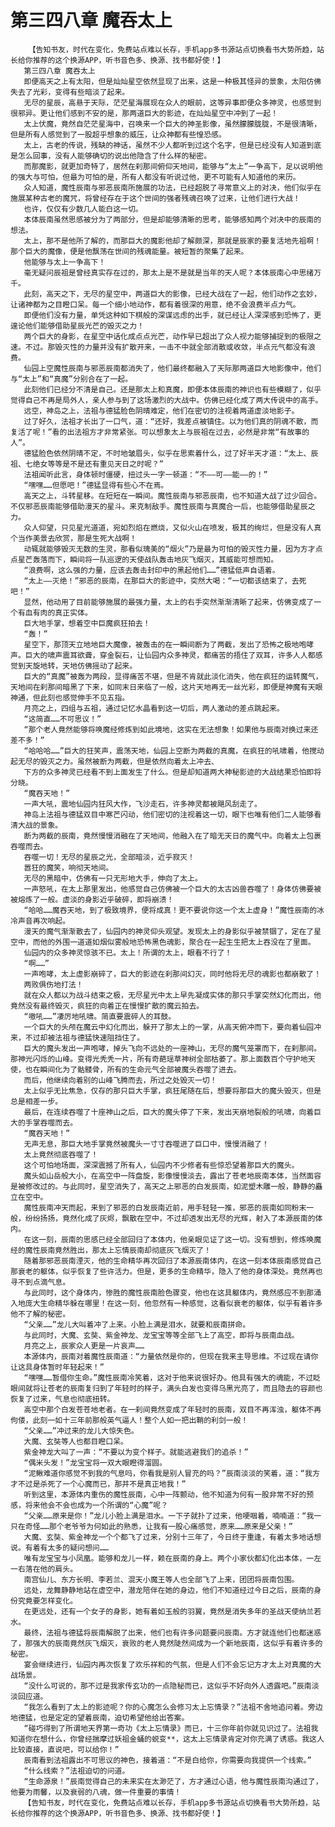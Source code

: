# 第三四八章 魔吞太上
        【告知书友，时代在变化，免费站点难以长存，手机app多书源站点切换看书大势所趋，站长给你推荐的这个换源APP，听书音色多、换源、找书都好使！】
       第三四八章 魔吞太上
       即便高天之上有太阳，但是灿灿星空依然显现了出来，这是一种极其怪异的景象，太阳仿佛失去了光彩，变得有些暗淡了起来。
       无尽的星辰，高悬于天际，茫茫星海展现在众人的眼前，这等异事即便众多神灵，也感觉到很邪异。更让他们感到不安的是，那两道巨大的影迹，在灿灿星空中冲到了一起！
       太上伏魔，竟然自茫茫星海中，召唤来一个巨大的神圣影像，虽然朦朦胧胧，不是很清晰，但是所有人感觉到了一股超乎想象的威压，让众神都有些惶恐感。
       太上，古老的传说，残缺的神话，虽然不少人都听到过这个名字，但是已经没有人知道到底是怎么回事，没有人能够确切的说出他隐含了什么样的秘密。
       而那魔影，就更加奇特了，居然在刹那间俯仰天地间，能够与“太上”一争高下，足以说明他的强大与可怕，但最为可怕的是，所有人都没有听说过他，更不可能有人知道他的来历。
       众人知道，魔性辰南与邪恶辰南所施展的功法，已经超脱了寻常意义上的对决，他们似乎在施展某种古老的魔咒，将曾经存在于这个世间的强者残魂召唤了过来，让他们进行大战！
       也许，仅仅有少数几人能白这一切。
       本体辰南虽然思感被分为了两部分，但是却能够清晰的思考，能够感知两个对决中的辰南的想法。
       太上，那不是他所了解的，而那巨大的魔影他却了解颇深，那就是辰家的要复活地先祖啊！那个巨大的魔像，便是他飘荡在世间的残魂能量。被短暂的聚集了起来。
       他能够与太上一争高下！
       毫无疑问辰祖是曾经真实存在过的，那太上是不是就是当年的天人呢？本体辰南心中思绪万千。
       此刻，高天之下，无尽的星空中，两道巨大的影像，已经大战在了一起，他们动作之玄妙，让诸神都为之目瞪口呆。每一个细小地动作，都有着很深的用意，绝不会浪费半点力气。
       即便他们没有力量，单凭这种如下棋般的深谋远虑的出手，就已经让人深深感到恐怖了，更遑论他们能够借助星辰光芒的毁灭之力！
       两个巨大的身影，在星空中话化成点点光芒，动作早已超出了众人视力能够捕捉到的极限之速。不过。那毁灭性的力量并没有扩散开来，一击不中就全部消散或收敛，半点元气都没有浪费。
       仙园上空魔性辰南与邪恶辰南都消失了，他们最终都融入了天际那两道巨大地影像中，他们与“太上”和“真魔”分别合在了一起。
       此刻他们已经分不清是自己。还是那太上和真魔，即便本体辰南的神识也有些模糊了，似乎觉得自己不再是局外人，亲人参与到了这场激烈的大战中。仿佛已经化成了两大传说中的高手。
       远空，神岛之上，法祖与德猛脸色阴晴难定，他们在密切的注视着两道虚淡地影子。
       过了好久，法祖才长出了一口气，道：“还好，我差点被镇住。以为他们真的阴魂不散，而复活了呢！”看的出法祖方才非常紧张。可以想象太上与辰祖在过去，必然是非常“有故事的人”。
       德猛脸色依然阴晴不定，不时地皱眉头，似乎在思索着什么，过了好半天才道：“太上、辰祖、七绝女等等是不是还有重见天日之时呢？”
       法祖闻听此言，身体顿时僵硬，扭过头一字一顿道：“不——可——能——的！”
       “嘿嘿……但愿吧！”德猛显得有些心不在焉。
       高天之上，斗转星移。在短短在一瞬间。魔性辰南与邪恶辰南，也不知道大战了过少回合。不仅邪恶辰南能够借助漫天的星斗。来克制敌手。魔性辰南与真魔合一后，也能够借助星辰之力。
       众人仰望，只见星光道道，宛如烈焰在燃烧，又似火山在喷发，极其的绚烂，但是没有人真个当作美景去欣赏，那是生死大战啊！
       动辄就能够毁灭无数的生灵，那看似瑰美的“烟火”乃是最为可怕的毁灭性力量，因为方才点点星芒轰落而下，瞬间将一队巡逻的天使战队轰击地灰飞烟灭，其威能可想而知。
       “浪费啊，这么强的力量，应该去轰击封印中的黑起他们……”德猛低声自语着。
       “太上——灭绝！”邪恶的辰南，在那巨大的影迹中，突然大喝：“一切都该结束了，去死吧！”
       显然，他动用了目前能够施展的最强力量，太上的右手突然渐渐清晰了起来，仿佛变成了一个有血有肉的真正实体。
       巨大地手掌，想着空中巨魔疯狂拍去！
       “轰！”
       星空下，那顶天立地地巨大魔像，被轰击的在一瞬间断为了两截，发出了恐怖之极地咆哮声。巨大的啸声震耳欲聋，穿金裂石，让仙园内众多神灵，都痛苦的捂住了双耳，许多人人都感觉到天旋地转，天地仿佛摇动了起来。
       巨大的“真魔”被轰为两段，显得痛苦不堪，但是不肯就此淡化消失，他在疯狂的运转魔气，天地间在刹那间暗黑了下来，如同末日来临了一般，这片天地再无一丝光彩，即便是神魔有天眼神通，但此刻也感觉伸手不见五指。
       月亮之上，四组与五祖，通过记忆水晶看到这一切后，两人激动的差点跳起来。
       “这简直……不可思议！”
       “那个老人竟然能够将唤魔经修炼到如此境地，这实在无法想象！如果他与辰南对换过来还差不多！”
       “哈哈哈……”巨大的狂笑声，震荡天地，仙园上空断为两截的真魔，在疯狂的吼啸着，他搅动起无尽的毁灭之力。虽然被断为两截，但是依然向着太上冲去、
       下方的众多神灵已经看不到上面发生了什么。但是却知道两大神秘影迹的大战结果恐怕即将分晓。
       “魔吞天地！”
       一声大吼，震地仙园内狂风大作，飞沙走石，许多神灵都被飓风刮走了。
       神岛上法祖与德猛双目中寒芒闪动，他们密切的注视着这一切，眼下也唯有他们二人能够看清大战的景象。
       断为两截的辰南，竟然慢慢消融在了天地间，他融入在了暗无天日的魔气中。向着太上包裹吞噬而去。
       吞噬一切！无尽的星辰之光，全部暗淡，近乎寂灭！
       嚣狂的魔笑，响彻天地间。
       无尽的黑暗中，仿佛有一只无形地大手，伸向了太上。
       一声怒吼，在太上那里发出，他感觉自己仿佛被一个巨大的太古凶兽吞噬了！身体仿佛要被被熔炼了一般。虚淡的身影近乎破碎，即将崩溃！
       “哈哈……魔吞天地，到了极致境界，便将成真！更不要说你这一个太上虚身！”魔性辰南的冰冷声音再次响起。
       漫天的魔气渐渐散去了，仙园内的神灵仰头观望。发现太上的身影似乎被禁锢了，定在了星空中，而他的外围一道道如烟似雾般地恐怖黑色魂影，聚合在一起生生把太上吞没在了里面。
       仙园内的众多神灵惊骇不已。太上！所谓的太上，眼看不行了！
       “啊……”
       一声咆哮，太上虚影崩碎了，巨大的影迹在刹那间幻灭，同时他将无尽的魂影也都崩散了！
       两败俱伤地打法！
       就在众人都以为战斗结束之极，无尽星光中太上早先凝成实体的那只手掌突然幻化而出，他竟然没有最终毁灭，疯狂的向着正在慢慢扩散的魔云拍去。
       “嗷吼……”凄厉地吼啸。简直要震碎人的耳鼓。
       一个巨大的头颅在魔云中幻化而出，躲开了那太上的一掌，从高天俯冲而下，要向着仙园冲来，不过却被法祖与德猛快速阻挡住了。
       巨大的魔头发出一声咆哮，掉头飞向不远处的一座神山，无尽的魔气笼罩而下，在刹那间。那神光闪烁的山峰。变得光秃秃一片，所有奇葩瑶草神树全部枯萎了。那上面数百个守护地天使，也在瞬间化为了骷髅骨，所有的生命元气全部被魔头吞噬了进去。
       而后，他继续向着别的山峰飞腾而去，所过之处毁灭一切！
       太上似乎无比焦急，仅存的那只巨大手掌，疯狂尾随在后，想要将那巨大的魔头毁灭，但是总是相差一步。
       最后，在连续吞噬了十座神山之后，巨大的魔头停了下来，发出天崩地裂般的吼啸，向着巨大的手掌吞噬而去。
       “魔吞天地！”
       无声无息，那巨大地手掌竟然被魔头一寸寸吞噬进了巨口中，慢慢消融了！
       太上竟然彻底吞噬了！
       这个可怕地场面，深深震撼了所有人，仙园内不少修者有些惊恐望着那巨大的魔头。
       魔头如山岳般大小，在高空中一阵盘旋，影像慢慢淡去，露出了苍老地辰南本体，当然面容是被修改过的。与此同时，星空消失了，高天之上邪恶的白发辰南，如泥塑木雕一般，静静的矗立在空中。
       魔性辰南冲天而起，来到了邪恶的白发辰南近前，用手轻轻一推，邪恶的辰南如同粉末一般，纷纷扬扬，竟然化成了灰烬，飘散在空中，不过却透发出无尽的光辉，射入了本源辰南的体内。
       在这一刻，辰南的思感已经全部回归了本体内，他亲眼见证了这一切。没有想到，修炼唤魔经的魔性辰南竟然胜出，那太上忘情辰南却彻底灰飞烟灭了！
       随着那邪恶辰南湮灭，他的生命精华再次回归了本源辰南体内，在这一刻本体辰南感觉自己那衰老的躯体，似乎恢复了些许活力。但是，更多的生命精华，隐入了他的身体深处。竟然再也寻不到点滴气息。
       与此同时，这个身体内，惨胜的魔性辰南脸色骤变，他也在这具躯体内，竟然感应不到那涌入地庞大生命精华躲在哪里！在这一刻，他忽然有一种感觉，这看似衰老的躯体，似乎有着许多他不了解的秘密。
       “父亲……”龙儿大叫着冲了上来。小脸上满是泪水，就要和辰南拼命。
       与此同时，大魔、玄奘、紫金神龙、龙宝宝等等全部飞上了高空，即将与辰南血战。
       月亮之上，辰家众人更是一片哀声……
       本源体内，辰南对着魔性辰南道：“力量依然是你的，但现在我来主导思维。不过现在请你让这具身体暂时年轻起来！”
       “嘿嘿……暂借你生命。”魔性辰南冷笑着，这对于他来说很好办。他具有强大的魂能，不过眨眼间就将让苍老的辰南复归到了年轻时的样子，满头白发也变得乌黑光亮了，而且隐去的容颜也恢复了过来，气息也彻底扭转。
       高空中那个白发苍苍地老者。在一刹间竟然变成了年轻时的辰南，双目不再浑浊，躯体不再佝偻，此刻一如十三年前那般英气逼人！整个人如一把出鞘的利剑一般！
       “父亲……”冲过来的龙儿大惊失色。
       大魔、玄奘等人也都目瞪口呆。
       紫金神龙大叫了一声：“不要以为变个样子。就能逃避我们的追杀！”
       “偶米头发！”龙宝宝将一双大眼瞪得溜圆。
       “泥鳅难道你感觉不到我的气息吗，你看我是别人冒充的吗？”辰南淡淡的笑着，道：“我方才不过是杀死了一个心魔而已，那并不是真正地我！”
       听到这里，本源体内重伤的魔性辰南，心中一阵颤动，他不知道为何有一股非常不好的预感，将来他会不会也成为一个所谓的“心魔”呢？
       “父亲……原来是你！”龙儿小脸上满是泪水。一下子就扑了过来，他哽咽着，喃喃道：“我一只在奇怪……那个老爷爷为何如此的熟悉，让我有一股心痛感觉，原来……原来是父亲！”
       大魔、玄奘、紫金神龙一个个都飞了过来，分别十三年了，今日终于重逢，有着太多地话想说。有着有太多的疑问想问……
       唯有龙宝宝与小凤凰。能够和龙儿一样，赖在辰南的身上。两个小家伙都幻化出本体，一左一右落在他的肩头。
       南宫仙儿、东方长明、李若兰、混天小魔王等人也全部飞了上来，团团将辰南包围。
       远处，龙舞静静地站在虚空中，潜龙陪伴在她的身边，他们不知道经过今日之后，辰南的身份究竟要怎样变化。
       在更远处，还有一个女子的身影，她有着如玉般的羽翼，竟然是消失多年的圣战天使纳兰若水。
       最终，法祖与德猛将辰南解脱了出来，他们也有许多问题要问辰南。方才就连他们也都迷惑了，那强大的辰南竟然灰飞烟灭，衰败的老人竟然陡然间成为一个新地辰南，这似乎有着许多的秘密。
       宴会继续进行，仙园内再次恢复了欢乐祥和的气氛，但是人们不会忘记方才太上对真魔的大战场景。
       “没什么可说的，那不过是我家传玄功的一点隐秘而已，这似乎不好向外人透露吧。”辰南淡淡回应道。
       “我怎么看到了太上的影迹呢？你的心魔怎么会修习太上忘情录？”法祖不舍地追问着。旁边地德猛，也是定定的望着辰南，迫切希望他给出答案。
       “碰巧得到了所谓地天界第一奇功《太上忘情录》而已，十三你年前你就见识过了。法祖我知道你在想什么，你曾经揣摩过妖祖金蛹的蜕变**，这太上忘情录肯定对你充满了诱惑。我这人比较直接，直说吧，可以给你！”
       辰南看到法祖露出不可思议的神色，接着道：“不是白给你，你需要向我提供一个线索。”
       “什么线索？”法祖迫切的问道。
       “生命源泉！”辰南觉得自己的未来实在太渺茫了，方才通过心语，他与魔性辰南沟通过了，他要为雨馨，以及衰弱的八魂，做一件重要的事情！
       【告知书友，时代在变化，免费站点难以长存，手机app多书源站点切换看书大势所趋，站长给你推荐的这个换源APP，听书音色多、换源、找书都好使！】